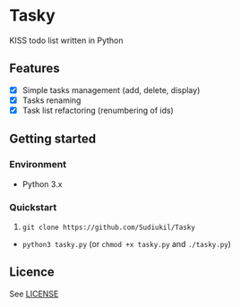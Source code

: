 # Tasky

KISS todo list written in Python

## Features

- [x] Simple tasks management (add, delete, display)
- [x] Tasks renaming
- [x] Task list refactoring (renumbering of ids)

## Getting started

### Environment

- Python 3.x

### Quickstart

1. `git clone https://github.com/Sudiukil/Tasky`
- `python3 tasky.py` (or `chmod +x tasky.py` and `./tasky.py`)

## Licence

See [LICENSE](https://github.com/Sudiukil/Tasky/blob/master/LICENSE)
